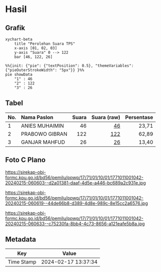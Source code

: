# Hasil

## Grafik

```mermaid
xychart-beta
    title "Perolehan Suara TPS"
    x-axis [01, 02, 03]
    y-axis "Suara" 0 --> 122
    bar [46, 122, 26]
```

```mermaid
%%{init: {"pie": {"textPosition": 0.5}, "themeVariables": {"pieOuterStrokeWidth": "5px"}} }%%
pie showData
    "1" : 46
    "2" : 122
    "3" : 26
```

## Tabel

| No. | Nama Paslon    | Suara | Suara (raw) | Persentase |
|:--- |:-------------- | -----:| -----------:| ----------:|
| 1   | ANIES MUHAIMIN | 46    | [46][p-1]   | 23,71      |
| 2   | PRABOWO GIBRAN | 122   | [122][p-2]  | 62,89      |
| 3   | GANJAR MAHFUD  | 26    | [26][p-3]   | 13,40      |


[p-1]: https://github.com/gigit-pemilu/pemilu-2024-17-bengkulu/blob/main/pilpres/hitung-suara/sub/17-bengkulu/sub/71-kota-bengkulu/sub/01-selebar/sub/1001-pagar-dewa/sub/042-tps/sub/paslon-1.txt
[p-2]: https://github.com/gigit-pemilu/pemilu-2024-17-bengkulu/blob/main/pilpres/hitung-suara/sub/17-bengkulu/sub/71-kota-bengkulu/sub/01-selebar/sub/1001-pagar-dewa/sub/042-tps/sub/paslon-2.txt
[p-3]: https://github.com/gigit-pemilu/pemilu-2024-17-bengkulu/blob/main/pilpres/hitung-suara/sub/17-bengkulu/sub/71-kota-bengkulu/sub/01-selebar/sub/1001-pagar-dewa/sub/042-tps/sub/paslon-3.txt

## Foto C Plano

https://sirekap-obj-formc.kpu.go.id/bd56/pemilu/ppwp/17/71/01/10/01/1771011001042-20240215-060603--d2a01381-daaf-4d5e-a446-bc689a2c931e.jpg

https://sirekap-obj-formc.kpu.go.id/bd56/pemilu/ppwp/17/71/01/10/01/1771011001042-20240215-060619--44de66b8-d389-4d8e-989c-8e15cc2a6576.jpg

https://sirekap-obj-formc.kpu.go.id/bd56/pemilu/ppwp/17/71/01/10/01/1771011001042-20240215-060633--c75230fa-8bb4-4c73-8656-a121eafe5b8a.jpg


## Metadata

| Key        | Value               |
| ---------- | ------------------- |
| Time Stamp | 2024-02-17 13:37:34 |



